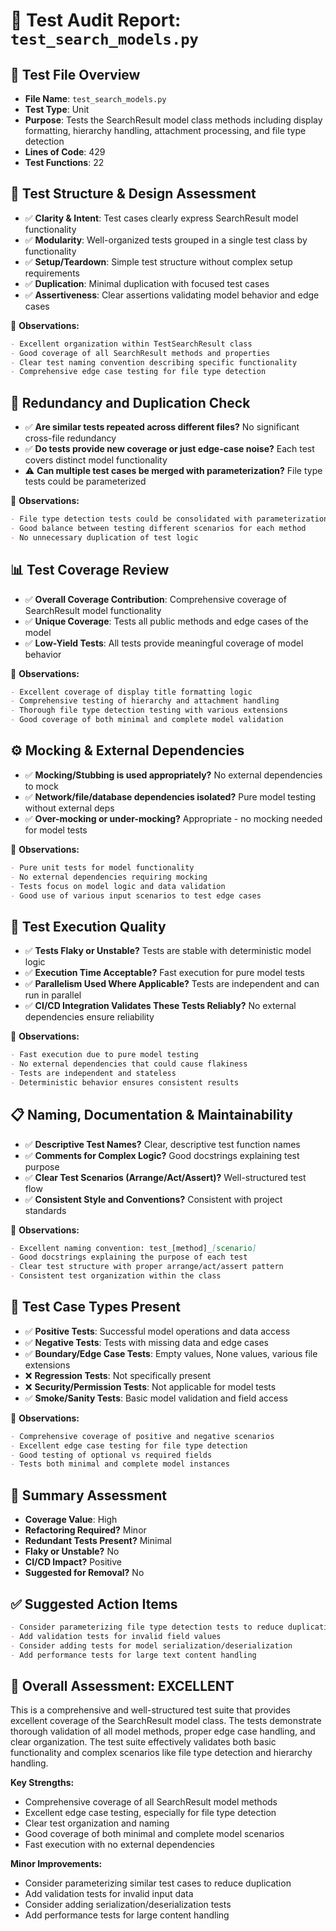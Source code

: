 # 🧪 Test Audit Report: `test_search_models.py`

## 📌 Test File Overview

* **File Name**: `test_search_models.py`
* **Test Type**: Unit
* **Purpose**: Tests the SearchResult model class methods including display formatting, hierarchy handling, attachment processing, and file type detection
* **Lines of Code**: 429
* **Test Functions**: 22

## 🧱 Test Structure & Design Assessment

* ✅ **Clarity & Intent**: Test cases clearly express SearchResult model functionality
* ✅ **Modularity**: Well-organized tests grouped in a single test class by functionality
* ✅ **Setup/Teardown**: Simple test structure without complex setup requirements
* ✅ **Duplication**: Minimal duplication with focused test cases
* ✅ **Assertiveness**: Clear assertions validating model behavior and edge cases

📝 **Observations:**

```markdown
- Excellent organization within TestSearchResult class
- Good coverage of all SearchResult methods and properties
- Clear test naming convention describing specific functionality
- Comprehensive edge case testing for file type detection
```

## 🔁 Redundancy and Duplication Check

* ✅ **Are similar tests repeated across different files?** No significant cross-file redundancy
* ✅ **Do tests provide new coverage or just edge-case noise?** Each test covers distinct model functionality
* ⚠️ **Can multiple test cases be merged with parameterization?** File type tests could be parameterized

📝 **Observations:**

```markdown
- File type detection tests could be consolidated with parameterization
- Good balance between testing different scenarios for each method
- No unnecessary duplication of test logic
```

## 📊 Test Coverage Review

* ✅ **Overall Coverage Contribution**: Comprehensive coverage of SearchResult model functionality
* ✅ **Unique Coverage**: Tests all public methods and edge cases of the model
* ✅ **Low-Yield Tests**: All tests provide meaningful coverage of model behavior

📝 **Observations:**

```markdown
- Excellent coverage of display title formatting logic
- Comprehensive testing of hierarchy and attachment handling
- Thorough file type detection testing with various extensions
- Good coverage of both minimal and complete model validation
```

## ⚙️ Mocking & External Dependencies

* ✅ **Mocking/Stubbing is used appropriately?** No external dependencies to mock
* ✅ **Network/file/database dependencies isolated?** Pure model testing without external deps
* ✅ **Over-mocking or under-mocking?** Appropriate - no mocking needed for model tests

📝 **Observations:**

```markdown
- Pure unit tests for model functionality
- No external dependencies requiring mocking
- Tests focus on model logic and data validation
- Good use of various input scenarios to test edge cases
```

## 🚦 Test Execution Quality

* ✅ **Tests Flaky or Unstable?** Tests are stable with deterministic model logic
* ✅ **Execution Time Acceptable?** Fast execution for pure model tests
* ✅ **Parallelism Used Where Applicable?** Tests are independent and can run in parallel
* ✅ **CI/CD Integration Validates These Tests Reliably?** No external dependencies ensure reliability

📝 **Observations:**

```markdown
- Fast execution due to pure model testing
- No external dependencies that could cause flakiness
- Tests are independent and stateless
- Deterministic behavior ensures consistent results
```

## 📋 Naming, Documentation & Maintainability

* ✅ **Descriptive Test Names?** Clear, descriptive test function names
* ✅ **Comments for Complex Logic?** Good docstrings explaining test purpose
* ✅ **Clear Test Scenarios (Arrange/Act/Assert)?** Well-structured test flow
* ✅ **Consistent Style and Conventions?** Consistent with project standards

📝 **Observations:**

```markdown
- Excellent naming convention: test_[method]_[scenario]
- Good docstrings explaining the purpose of each test
- Clear test structure with proper arrange/act/assert pattern
- Consistent test organization within the class
```

## 🧪 Test Case Types Present

* ✅ **Positive Tests**: Successful model operations and data access
* ✅ **Negative Tests**: Tests with missing data and edge cases
* ✅ **Boundary/Edge Case Tests**: Empty values, None values, various file extensions
* ❌ **Regression Tests**: Not specifically present
* ❌ **Security/Permission Tests**: Not applicable for model tests
* ✅ **Smoke/Sanity Tests**: Basic model validation and field access

📝 **Observations:**

```markdown
- Comprehensive coverage of positive and negative scenarios
- Excellent edge case testing for file type detection
- Good testing of optional vs required fields
- Tests both minimal and complete model instances
```

## 🏁 Summary Assessment

* **Coverage Value**: High
* **Refactoring Required?** Minor
* **Redundant Tests Present?** Minimal
* **Flaky or Unstable?** No
* **CI/CD Impact?** Positive
* **Suggested for Removal?** No

## ✅ Suggested Action Items

```markdown
- Consider parameterizing file type detection tests to reduce duplication
- Add validation tests for invalid field values
- Consider adding tests for model serialization/deserialization
- Add performance tests for large text content handling
```

## 🎯 Overall Assessment: **EXCELLENT**

This is a comprehensive and well-structured test suite that provides excellent coverage of the SearchResult model class. The tests demonstrate thorough validation of all model methods, proper edge case handling, and clear organization. The test suite effectively validates both basic functionality and complex scenarios like file type detection and hierarchy handling.

**Key Strengths:**

* Comprehensive coverage of all SearchResult model methods
* Excellent edge case testing, especially for file type detection
* Clear test organization and naming
* Good coverage of both minimal and complete model scenarios
* Fast execution with no external dependencies

**Minor Improvements:**

* Consider parameterizing similar test cases to reduce duplication
* Add validation tests for invalid input data
* Consider adding serialization/deserialization tests
* Add performance tests for large content handling
